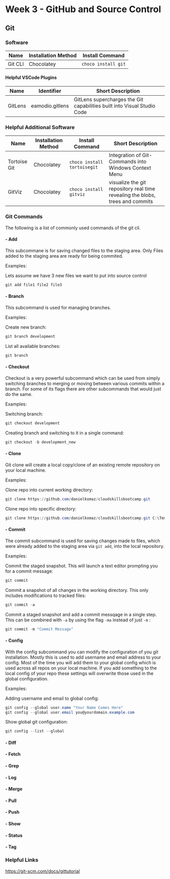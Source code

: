 # Week 3 - GitHub and Source Control

## Git

### Software

| Name    | Installation Method | Install Command     |
| ------- | ------------------- | ------------------- |
| Git CLI | Chocolatey          | `choco install git` |

#### Helpful VSCode Plugins

| Name    | Identifier      | Short Description                                                       |
| ------- | --------------- | ----------------------------------------------------------------------- |
| GitLens | eamodio.gitlens | GitLens supercharges the Git capabilities built into Visual Studio Code |

### Helpful Additional Software

| Name         | Installation Method | Install Command             | Short Description                                                             |
| ------------ | ------------------- | --------------------------- | ----------------------------------------------------------------------------- |
| Tortoise Git | Chocolatey          | `choco install tortoisegit` | Integration of Git-Commands into Windows Context Menu                         |
| GitViz       | Chocolatey          | `choco install gitviz`      | visualize the git repository real time revealing the blobs, trees and commits |

### Git Commands

The following is a list of commonly used commands of the git cli.

#### - Add

This subcommane is for saving changed files to the staging area. Only Files added to the staging area are ready for being commited.

Examples:

Lets assume we have 3 new files we want to put into source control

```Powershell
git add file1 file2 file3
```

#### - Branch

This subcommand is used for managing branches.

Examples:

Create new branch:

```Powershell
git branch development
```

List all available branches:

```Powershell
git branch
```

#### - Checkout

Checkout is a very powerful subcommand which can be used from simply switching branches to merging or moving between various commits within a branch. For some of its flags there are other subcommands that would just do the same.

Examples:

Switching branch:

```Powershell
git checkout development
```

Creating branch and switching to it in a single command:

```Powershell
git checkout -b development_new
```

#### - Clone

Git clone will create a local copy/clone of an existing remote repository on your local machine.

Examples:

Clone repo into current working directory:

```Powershell
git clone https://github.com/danielkomaz/cloudskillsbootcamp.git
```

Clone repo into specific directory:

```Powershell
git clone https://github.com/danielkomaz/cloudskillsbootcamp.git C:\Temp\cloudskillsbootcamp
```

#### - Commit

The commit subcommand is used for saving changes made to files, which were already added to the staging area via `git add`, into the local repository.

Examples:

Commit the staged snapshot. This will launch a text editor prompting you for a commit message:

```Powershell
git commit
```

Commit a snapshot of all changes in the working directory. This only includes modifications to tracked files:

```Powershell
git commit -a
```

Commit a staged snapshot and add a commit messqage in a single step. This can be combined with `-a` by using the flag `-ma` instead of just `-m` :

```Powershell
git commit -m "Commit Message"
```

#### - Config

With the config subcommand you can modify the configuration of you git installation. Mostly this is used to add username and email address to your config. Most of the time you will add them to your global config which is used across all repos on your local machine. If you add something to the local config of your repo these settings will overwrite those used in the global configuration.

Examples:

Adding username and email to global config:

```Powershell
git config --global user.name "Your Name Comes Here"
git config --global user.email you@yourdomain.example.com
```

Show global git configuration:

```Powershell
git config --list --global
```

#### - Diff

#### - Fetch

#### - Grep

#### - Log

#### - Merge

#### - Pull

#### - Push

#### - Show

#### - Status

#### - Tag

### Helpful Links

https://git-scm.com/docs/gittutorial
